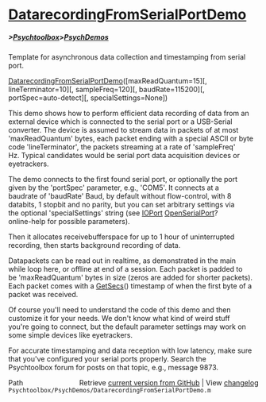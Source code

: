 # [DatarecordingFromSerialPortDemo](DatarecordingFromSerialPortDemo)
##### >[Psychtoolbox](Psychtoolbox)>[PsychDemos](PsychDemos)

Template for asynchronous data collection and timestamping from serial port.  
  
[DatarecordingFromSerialPortDemo](DatarecordingFromSerialPortDemo)([maxReadQuantum=15][, lineTerminator=10][, sampleFreq=120][, baudRate=115200][, portSpec=auto-detect][, specialSettings=None])  
  
This demo shows how to perform efficient data recording of data from an  
external device which is connected to the serial port or a USB-Serial  
converter. The device is assumed to stream data in packets of at most  
'maxReadQuantum' bytes, each packet ending with a special ASCII or byte  
code 'lineTerminator', the packets streaming at a rate of 'sampleFreq'  
Hz. Typical candidates would be serial port data acquisition devices or  
eyetrackers.  
  
The demo connects to the first found serial port, or optionally the port  
given by the 'portSpec' parameter, e.g., 'COM5'. It connects at a  
baudrate of 'baudRate' Baud, by default without flow-control, with 8  
databits, 1 stopbit and no parity, but you can set arbitrary settings via  
the optional 'specialSettings' string (see [IOPort](IOPort) [OpenSerialPort](OpenSerialPort)?  
online-help for possible parameters).  
  
Then it allocates receivebufferspace for up to 1 hour of uninterrupted  
recording, then starts background recording of data.  
  
Datapackets can be read out in realtime, as demonstrated in the main  
while loop here, or offline at end of a session. Each packet is padded to  
be 'maxReadQuantum' bytes in size (zeros are added for shorter packets).  
Each packet comes with a [GetSecs](GetSecs)() timestamp of when the first byte of a  
packet was received.  
  
Of course you'll need to understand the code of this demo and then  
customize it for your needs. We don't know what kind of weird stuff  
you're going to connect, but the default parameter settings may work on  
some simple devices like eyetrackers.  
  
For accurate timestamping and data reception with low latency, make sure  
that you've configured your serial ports properly. Search the  
Psychtoolbox forum for posts on that topic, e.g., message 9873.  
  




<div class="code_header" style="text-align:right;">
  <span style="float:left;">Path&nbsp;&nbsp;</span> <span class="counter">Retrieve <a href=
  "https://raw.github.com/Psychtoolbox-3/Psychtoolbox-3/beta/Psychtoolbox/PsychDemos/DatarecordingFromSerialPortDemo.m">current version from GitHub</a> | View <a href=
  "https://github.com/Psychtoolbox-3/Psychtoolbox-3/commits/beta/Psychtoolbox/PsychDemos/DatarecordingFromSerialPortDemo.m">changelog</a></span>
</div>
<div class="code">
  <code>Psychtoolbox/PsychDemos/DatarecordingFromSerialPortDemo.m</code>
</div>

